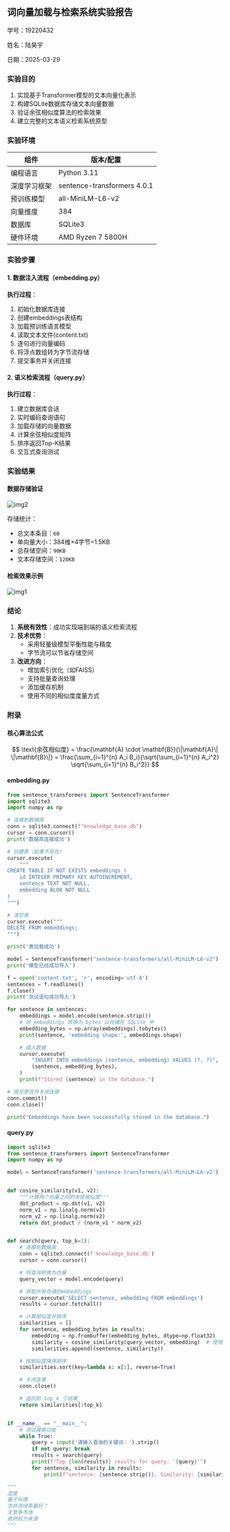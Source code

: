 ## 词向量加载与检索系统实验报告

学号：19220432

姓名：陆昊宇

日期：2025-03-29

### 实验目的
1. 实现基于Transformer模型的文本向量化表示
2. 构建SQLite数据库存储文本向量数据
3. 验证余弦相似度算法的检索效果
4. 建立完整的文本语义检索系统原型

### 实验环境
| 组件           | 版本/配置                      |
|----------------|------------------------------|
| 编程语言       | Python 3.11                |
| 深度学习框架   | sentence-transformers 4.0.1 |
| 预训练模型     | all-MiniLM-L6-v2             |
| 向量维度       | 384                          |
| 数据库         | SQLite3                 |
| 硬件环境       | AMD Ryzen 7 5800H |

### 实验步骤

#### 1. 数据注入流程（embedding.py）
**执行过程**：
1. 初始化数据库连接
2. 创建embeddings表结构
3. 加载预训练语言模型
4. 读取文本文件(content.txt)
5. 逐句进行向量编码
6. 将浮点数组转为字节流存储
7. 提交事务并关闭连接

#### 2. 语义检索流程（query.py）
**执行过程**：
1. 建立数据库会话
2. 实时编码查询语句
3. 加载存储的向量数据
4. 计算余弦相似度矩阵
5. 排序返回Top-K结果
6. 交互式查询测试

### 实验结果

#### 数据存储验证
![img2](img2.png)

存储统计：
- 总文本条目：`60`
- 单向量大小：384维×4字节=1.5KB
- 总存储空间：`90KB`
- 文本存储空间：`120KB`

#### 检索效果示例

![img1](img1.png)

### 结论
1. **系统有效性**：成功实现端到端的语义检索流程
2. **技术优势**：
   - 采用轻量级模型平衡性能与精度
   - 字节流可以节省存储空间
3. **改进方向**：
   - 增加索引优化（如FAISS）
   - 支持批量查询处理
   - 添加缓存机制
   - 使用不同的相似度度量方式

### 附录

#### 核心算法公式

$$ \text{余弦相似度} = \frac{\mathbf{A} \cdot \mathbf{B}}{\|\mathbf{A}\| \|\mathbf{B}\|} = \frac{\sum_{i=1}^{n} A_i B_i}{\sqrt{\sum_{i=1}^{n} A_i^2} \sqrt{\sum_{i=1}^{n} B_i^2}} $$

#### embedding.py

```python
from sentence_transformers import SentenceTransformer
import sqlite3
import numpy as np

# 连接到数据库
conn = sqlite3.connect(f"knowledge_base.db")
cursor = conn.cursor()
print('数据库连接成功')

# 创建表（如果不存在）
cursor.execute(
    """
CREATE TABLE IF NOT EXISTS embeddings (
    id INTEGER PRIMARY KEY AUTOINCREMENT,
    sentence TEXT NOT NULL,
    embedding BLOB NOT NULL
)
""")

# 清空表
cursor.execute("""
DELETE FROM embeddings;
""")

print('表加载成功')

model = SentenceTransformer("sentence-transformers/all-MiniLM-L6-v2")
print('模型已经成功导入')

f = open('content.txt', 'r', encoding='utf-8')
sentences = f.readlines()
f.close()
print('测试语句成功导入')

for sentence in sentences:
    embeddings = model.encode(sentence.strip())
    # 将 embeddings 转换为 bytes 以存储在 SQLite 中
    embedding_bytes = np.array(embeddings).tobytes()
    print(sentence, 'embedding shape:', embeddings.shape)

    # 插入数据
    cursor.execute(
        "INSERT INTO embeddings (sentence, embedding) VALUES (?, ?)",
        (sentence, embedding_bytes),
    )
    print(f"Stored {sentence} in the database.")

# 提交更改并关闭连接
conn.commit()
conn.close()

print("Embeddings have been successfully stored in the database.")
```

#### query.py

```python
import sqlite3
from sentence_transformers import SentenceTransformer
import numpy as np

model = SentenceTransformer('sentence-transformers/all-MiniLM-L6-v2')


def cosine_similarity(v1, v2):
    """计算两个向量之间的余弦相似度"""
    dot_product = np.dot(v1, v2)
    norm_v1 = np.linalg.norm(v1)
    norm_v2 = np.linalg.norm(v2)
    return dot_product / (norm_v1 * norm_v2)


def search(query, top_k=1):
    # 连接到数据库
    conn = sqlite3.connect(f'knowledge_base.db')
    cursor = conn.cursor()

    # 将查询转换为向量
    query_vector = model.encode(query)

    # 获取所有存储的embeddings
    cursor.execute('SELECT sentence, embedding FROM embeddings')
    results = cursor.fetchall()

    # 计算相似度并排序
    similarities = []
    for sentence, embedding_bytes in results:
        embedding = np.frombuffer(embedding_bytes, dtype=np.float32)
        similarity = cosine_similarity(query_vector, embedding)  # 使用余弦相似度
        similarities.append((sentence, similarity))

    # 按相似度降序排序
    similarities.sort(key=lambda x: x[1], reverse=True)

    # 关闭连接
    conn.close()

    # 返回前 top_k 个结果
    return similarities[:top_k]


if __name__ == "__main__":
    # 测试搜索功能
    while True:
        query = input('请输入查询的关键词：').strip()
        if not query: break
        results = search(query)
        print(f"Top {len(results)} results for query: '{query}'")
        for sentence, similarity in results:
            print(f"sentence: {sentence.strip()}, Similarity: {similarity:.4f}")

"""
湿度
量子纠缠
怎样泡绿茶最好？
无竞争市场
政府权力来源
"""
```
